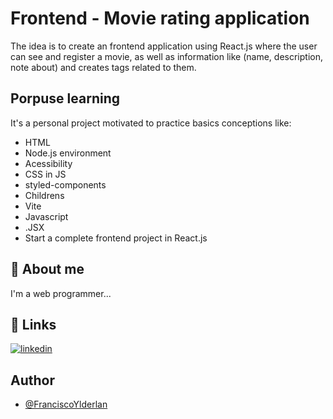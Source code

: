
# Frontend - Movie rating application

The idea is to create an frontend application using React.js where the user can  see and register a movie, as well as information like (name, description, note about) and creates tags related to them.

## Porpuse learning
It's a personal project motivated to practice basics conceptions like:

- HTML
- Node.js environment
- Acessibility
- CSS in JS
- styled-components
- Childrens
- Vite
- Javascript
- .JSX
- Start a complete frontend project in React.js


## 🚀 About me
I'm a web programmer...


## 🔗 Links
[![linkedin](https://img.shields.io/badge/linkedin-0A66C2?style=for-the-badge&logo=linkedin&logoColor=white)](https://www.linkedin.com/in/franciscoylderlanoliveira/)


## Author

- [@FranciscoYlderlan](https://www.github.com/FranciscoYlderlan)

